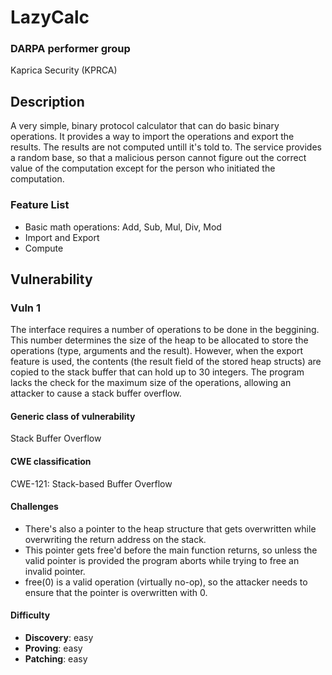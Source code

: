 # LazyCalc

### DARPA performer group
Kaprica Security (KPRCA)

## Description

A very simple, binary protocol calculator that can do basic binary operations. It provides a way to import the operations and export the results. The results are not computed untill it's told to. The service provides a random base, so that a malicious person cannot figure out the correct value of the computation except for the person who initiated the computation.

### Feature List

- Basic math operations: Add, Sub, Mul, Div, Mod
- Import and Export
- Compute

## Vulnerability
### Vuln 1
The interface requires a number of operations to be done in the beggining. This number determines the size of the heap to be allocated to store the operations (type, arguments and the result). However, when the export feature is used, the contents (the result field of the stored heap structs) are copied to the stack buffer that can hold up to 30 integers. The program lacks the check for the maximum size of the operations, allowing an attacker to cause a stack buffer overflow.

#### Generic class of vulnerability

Stack Buffer Overflow

#### CWE classification

CWE-121: Stack-based Buffer Overflow

#### Challenges

 - There's also a pointer to the heap structure that gets overwritten while overwriting the return address on the stack.
 - This pointer gets free'd before the main function returns, so unless the valid pointer is provided the program aborts while trying to free an invalid pointer.
 - free(0) is a valid operation (virtually no-op), so the attacker needs to ensure that the pointer is overwritten with 0.

#### Difficulty

 - **Discovery**: easy
 - **Proving**: easy
 - **Patching**: easy
